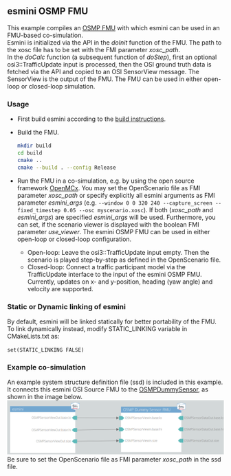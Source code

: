 ## esmini OSMP FMU

This example compiles an [OSMP FMU](https://github.com/OpenSimulationInterface/osi-sensor-model-packaging) with which esmini can be used in an FMU-based co-simulation. <br>
Esmini is initialized via the API in the *doInit* function of the FMU.
The path to the xosc file has to be set with the FMI parameter *xosc_path*. <br>
In the *doCalc* function (a subsequent function of *doStep*), first an optional osi3::TrafficUpdate input is processed, then the OSI ground truth data is fetched via the API and copied to an OSI SensorView message.
The SensorView is the output of the FMU. The FMU can be used in either open-loop or closed-loop simulation.

### Usage
- First build esmini according to the [build instructions](https://esmini.github.io/#_build_esmini_quick_guide).
- Build the FMU.

  ```bash
  mkdir build
  cd build
  cmake ..
  cmake --build . --config Release
  ```
- Run the FMU in a co-simulation, e.g. by using the open source framework [OpenMCx](https://github.com/eclipse/openmcx).
You may set the OpenScenario file as FMI parameter *xosc_path* or specify explicitly all esmini arguments as FMI parameter *esmini_args* (e.g. `--window 0 0 320 240 --capture_screen --fixed_timestep 0.05 --osc myscenario.xosc`).
If both (*xosc_path* and *esmini_args*) are specified *esmini_args* will be used.
Furthermore, you can set, if the scenario viewer is displayed with the boolean FMI parameter *use_viewer*.
The esmini OSMP FMU can be used in either open-loop or closed-loop configuration.
  - Open-loop: Leave the osi3::TrafficUpdate input empty.
  Then the scenario is played step-by-step as defined in the OpenScenario file.
  - Closed-loop: Connect a traffic participant model via the TrafficUpdate interface to the input of the esmini OSMP FMU.
  Currently, updates on x- and y-position, heading (yaw angle) and velocity are supported.

### Static or Dynamic linking of esmini
By default, esmini will be linked statically for better portability of the FMU. To link dynamically instead, modify STATIC_LINKING variable in CMakeLists.txt as:

`set(STATIC_LINKING FALSE)`

### Example co-simulation
An example system structure definition file (ssd) is included in this example.
It connects this esmini OSI Source FMU to the [OSMPDummySensor](https://github.com/OpenSimulationInterface/osi-sensor-model-packaging/tree/master/examples/OSMPDummySensor), as shown in the image below.
![example_system_structure.png](example_system_structure.png)
Be sure to set the OpenScenario file as FMI parameter *xosc_path* in the ssd file.
